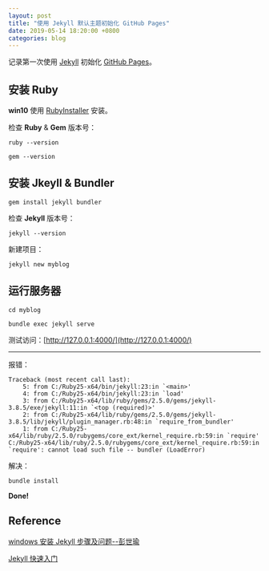 ```yaml
---
layout: post
title: "使用 Jekyll 默认主题初始化 GitHub Pages"
date: 2019-05-14 18:20:00 +0800
categories: blog
---
```


记录第一次使用 [Jekyll](https://www.jekyll.com.cn/) 初始化 [GitHub Pages](https://yngkay.github.io/)。

## 安装 Ruby

**win10** 使用 [RubyInstaller](https://rubyinstaller.org/downloads/) 安装。

检查 **Ruby** & **Gem** 版本号：

    ruby --version

    gem --version

## 安装 Jkeyll & Bundler

    gem install jekyll bundler

检查 **Jekyll** 版本号：

    jekyll --version

新建项目：

    jekyll new myblog

## 运行服务器

    cd myblog

    bundle exec jekyll serve

测试访问：[http://127.0.0.1:4000/](http://127.0.0.1:4000/)

---

报错：

    Traceback (most recent call last):
        5: from C:/Ruby25-x64/bin/jekyll:23:in `<main>'
        4: from C:/Ruby25-x64/bin/jekyll:23:in `load'
        3: from C:/Ruby25-x64/lib/ruby/gems/2.5.0/gems/jekyll-3.8.5/exe/jekyll:11:in `<top (required)>'
        2: from C:/Ruby25-x64/lib/ruby/gems/2.5.0/gems/jekyll-3.8.5/lib/jekyll/plugin_manager.rb:48:in `require_from_bundler'
        1: from C:/Ruby25-x64/lib/ruby/2.5.0/rubygems/core_ext/kernel_require.rb:59:in `require'
    C:/Ruby25-x64/lib/ruby/2.5.0/rubygems/core_ext/kernel_require.rb:59:in `require': cannot load such file -- bundler (LoadError)

解决：

    bundle install

**Done!**

## Reference

[windows 安装 Jekyll 步骤及问题--彭世瑜](https://blog.csdn.net/mouday/article/details/79300135)

[Jekyll 快速入门](https://www.jekyll.com.cn/docs/)
